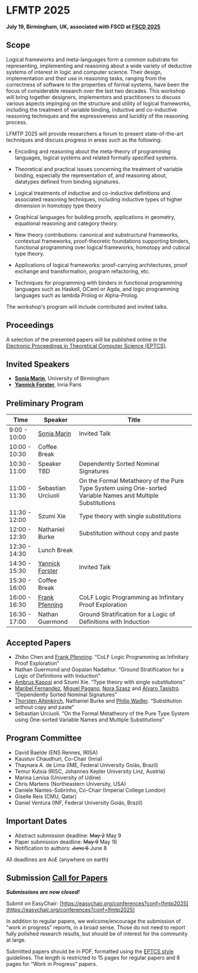 # LFMTP 2025

**July 19, Birmingham, UK, associated with FSCD at [FSCD 2025](https://fscd2025.github.io)**

## Scope

Logical frameworks and meta-languages form a common substrate for
representing, implementing and reasoning about a wide variety of
deductive systems of interest in logic and computer science. Their
design, implementation and their use in reasoning tasks, ranging from
the correctness of software to the properties of formal systems,
have been the focus of considerable research over the last two decades.
This workshop will bring together designers, implementors and
practitioners to discuss various aspects impinging on the structure and
utility of logical frameworks, including the treatment of variable
binding, inductive and co-inductive reasoning techniques and the
expressiveness and lucidity of the reasoning process.

LFMTP 2025 will provide researchers a forum to present state-of-the-art
techniques and discuss progress in areas such as the following:

- Encoding and reasoning about the meta-theory of programming languages,
  logical systems and related formally specified systems.

- Theoretical and practical issues concerning the treatment of variable
  binding, especially the representation of, and reasoning about,
  datatypes defined from binding signatures.

- Logical treatments of inductive and co-inductive definitions and
  associated reasoning techniques, including inductive types of higher
  dimension in homotopy type theory

- Graphical languages for building proofs, applications in geometry,
  equational reasoning and category theory.

- New theory contributions: canonical and substructural frameworks,
  contextual frameworks, proof-theoretic foundations supporting
  binders, functional programming over logical frameworks,
  homotopy and cubical type theory.

- Applications of logical frameworks: proof-carrying architectures,
  proof exchange and transformation, program refactoring, etc.

- Techniques for programming with binders in functional programming
  languages such as Haskell, OCaml or Agda, and logic programming
  languages such as lambda Prolog or Alpha-Prolog.

The workshop's program will include contributed and invited talks.

## Proceedings

A selection of the presented papers will be published online in the [Electronic Proceedings in Theoretical Computer Science (EPTCS)](https://eptcs.org).

## Invited Speakers

- **[Sonia Marin](https://filipendule.github.io/)**, University of Birmingham
- **[Yannick Forster](https://yforster.de/)**, Inria Paris

## Preliminary Program

|Time           | Speaker | Title
|---------------|---------|--------------------------------------------------------------------|
|  9:00 - 10:00 | [Sonia Marin](https://filipendule.github.io/) | Invited Talk
| 10:00 - 10:30 | Coffee Break |
| 10:30 - 11:00 | Speaker TBD | Dependently Sorted Nominal Signatures
| 11:00 - 11:30 | Sebastian Urciuoli | On the Formal Metatheory of the Pure Type System using One-sorted Variable Names and Multiple Substitutions
| 11:30 - 12:00 | Szumi Xie | Type theory with single substitutions
| 12:00 - 12:30 | Nathaniel Burke | Substitution without copy and paste
| 12:30 - 14:30 | Lunch Break |
| 14:30 - 15:30 | [Yannick Forster](https://yforster.de/) | Invited Talk
| 15:30 - 16:00 | Coffee Break |
| 16:00 - 16:30 | [Frank Pfenning](http://www.cs.cmu.edu/~fp/) | CoLF Logic Programming as Infinitary Proof Exploration
| 16:30 - 17:00 | Nathan Guermond | Ground Stratification for a Logic of Definitions with Induction

## Accepted Papers

* Zhibo Chen and [Frank Pfenning](http://www.cs.cmu.edu/~fp/). “CoLF Logic Programming as Infinitary Proof Exploration”
* Nathan Guermond and Gopalan Nadathur. “Ground Stratification for a Logic of Definitions with Induction”
* [Ambrus Kaposi](http://akaposi.github.io/) and Szumi Xie. “Type theory with single substitutions”
* [Maribel Fernandez](http://www.inf.kcl.ac.uk/staff/maribel), [Miguel Pagano](http://cs.famaf.unc.edu.ar/~mpagano/), [Nora Szasz](http://fi.ort.edu.uy/nora-szasz-en) and [Alvaro Tasistro](http://fi.ort.edu.uy/alvaro-tasistro-en). “Dependently Sorted Nominal Signatures”
* [Thorsten Altenkirch](http://www.cs.nott.ac.uk/~txa/), Nathaniel Burke and [Philip Wadler](http://homepages.inf.ed.ac.uk/wadler/). “Substitution without copy and paste”
* Sebastian Urciuoli. “On the Formal Metatheory of the Pure Type System using One-sorted Variable Names and Multiple Substitutions”

## Program Committee

- David Baelde (ENS Rennes, IRISA)
- Kaustuv Chaudhuri, Co-Chair (Inria)
- Thaynara A. de Lima (IME, Federal University Goiás, Brazil)
- Temur Kutsia (RISC, Johannes Kepler University Linz, Austria)
- Marina Lenisa (University of Udine)
- Chris Martens (Northeastern University, USA)
- Daniele Nantes-Sobrinho, Co-Chair (Imperial College London)
- Giselle Reis (CMU, Qatar)
- Daniel Ventura (INF, Federal University Goiás, Brazil)

## Important Dates

- Abstract submission deadline: ~~May 2~~ May 9
- Paper submission deadline:    ~~May 9~~ May 16
- Notification to authors:      ~~June 6~~ June 8

All deadlines are AoE (anywhere on earth)

## Submission [Call for Papers](https://lfmtp.github.io/lfmtp-page/workshops/2025/CFP.txt)

***Submissions are now closed!***

Submit on EasyChair: [https://easychair.org/conferences?conf=lfmtp2025](https://easychair.org/conferences?conf=lfmtp2025)

In addition to regular papers, we welcome/encourage the submission of
"work in progress" reports, in a broad sense. Those do not need to
report fully polished research results, but should be of interest for
the community at large.

Submitted papers should be in PDF, formatted using the [EPTCS style](https://info.eptcs.org/)
guidelines. The length is restricted to 15 pages for regular papers and
8 pages for "Work in Progress" papers.
